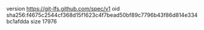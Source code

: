 version https://git-lfs.github.com/spec/v1
oid sha256:f4675c2544cf368d15f1623c4f7bead50bf89c7796b43f86d814e334bc1afdda
size 17976
